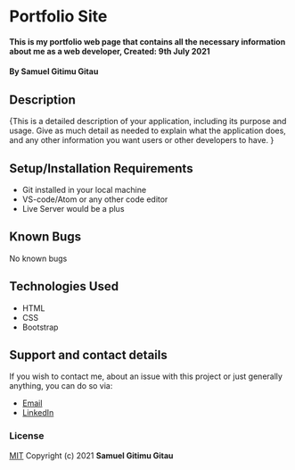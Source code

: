 # Portfolio Site
#### This is my portfolio web page that contains all the necessary information about me as a web developer, Created: 9th July 2021
#### By **Samuel Gitimu Gitau**
## Description
{This is a detailed description of your application, including its purpose and usage.  Give as much detail as needed to explain what the application does, and any other information you want users or other developers to have. }
## Setup/Installation Requirements
* Git installed in your local machine
* VS-code/Atom or any other code editor
* Live Server would be a plus
## Known Bugs
No known bugs
## Technologies Used
- HTML
- CSS
- Bootstrap
## Support and contact details
If you wish to contact me, about an issue with this project or just generally anything, you can do so via:
- [Email](gsammypimo@mail.com)
- [LinkedIn](https://linkedin.com)
### License
[MIT](https://github.com/Samueelx/portfolio/blob/master/LICENCE)
Copyright (c) 2021 **Samuel Gitimu Gitau**